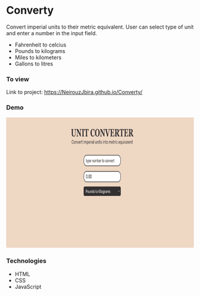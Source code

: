 # Converty
Convert imperial units to their metric equivalent. User can select type of unit and enter a number in the input field.

- Fahrenheit to celcius
- Pounds to kilograms
- Miles to kilometers
- Gallons to litres

### To view

Link to project: https://NeirouzJbira.github.io/Converty/

### Demo

<img src="unit-converter.gif" height="350px"/>

### Technologies

- HTML
- CSS
- JavaScript
